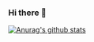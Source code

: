 ### Hi there 👋

[![Anurag's github stats](https://github-readme-stats.vercel.app/api?rafaelmaciels=anuraghazra)](https://github.com/anuraghazra/github-readme-stats)


<!--
**rafaelmaciels/rafaelmaciels** is a ✨ _special_ ✨ repository because its `README.md` (this file) appears on your GitHub profile.

Here are some ideas to get you started:

- 🔭 I’m currently working on ...
- 🌱 I’m currently learning ...
- 👯 I’m looking to collaborate on ...
- 🤔 I’m looking for help with ...
- 💬 Ask me about ...
- 📫 How to reach me: ...
- 😄 Pronouns: ....
- ⚡ Fun fact: ...
-->
